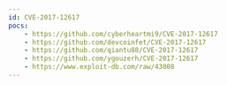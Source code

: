 ```yaml
---
id: CVE-2017-12617
pocs:
    - https://github.com/cyberheartmi9/CVE-2017-12617
    - https://github.com/devcoinfet/CVE-2017-12617
    - https://github.com/qiantu88/CVE-2017-12617
    - https://github.com/ygouzerh/CVE-2017-12617
    - https://www.exploit-db.com/raw/43008
---
```

